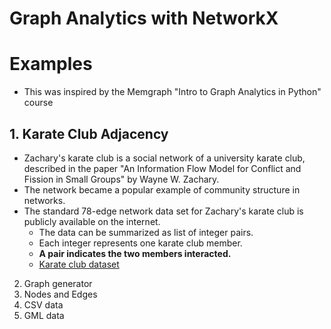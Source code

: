 # Graph Analytics with NetworkX


# Examples
* This was inspired by the Memgraph "Intro to Graph Analytics in Python" course

## 1. Karate Club Adjacency
* Zachary's karate club is a social network of a university karate club, described in the paper "An Information Flow Model for Conflict and Fission in Small Groups" by Wayne W. Zachary.
* The network became a popular example of community structure in networks.
* The standard 78-edge network data set for Zachary's karate club is publicly available on the internet.
  * The data can be summarized as list of integer pairs.
  * Each integer represents one karate club member.
  * **A pair indicates the two members interacted.**
  * [Karate club dataset](http://konect.cc/networks/ucidata-zachary/)

2. Graph generator
3. Nodes and Edges
4. CSV data
5. GML data
